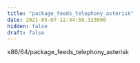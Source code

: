 ```yaml
---
title: "package_feeds_telephony_asterisk"
date: 2021-05-07 12:44:59.323090
hidden: false
draft: false
---
```


x86/64/package_feeds_telephony_asterisk

